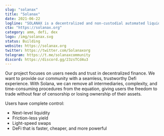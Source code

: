 ```yaml
---
slug: "solanax"
title: "Solanax"
date: 2021-06-22
logline: "SOLANAX is a decentralized and non-custodial automated liquidity mechanism supporting trades within the Solana ecosystem."
cta: "https://solanax.org"
category: amm, defi, dex
logo: /img/solanax.svg
status: Building
website: https://solanax.org
twitter: https://twitter.com/Solanaxorg
telegram: https://t.me/solanaxcommunity
discord: https://discord.gg/23zsTCd4u3
---
```


Our project focuses on users needs and trust in decentralized finance. We want to provide our community with a seamless, trustworthy Defi experience. With Solana, we can remove all intermediaries, complexity, and time-consuming procedures from the equation, giving users the freedom to trade without fear of censorship or losing ownership of their assets.



Users have complete control:

- Next-level liquidity
- Friction-less yield
- Light-speed swaps
- DeFi that is faster, cheaper, and more powerful
